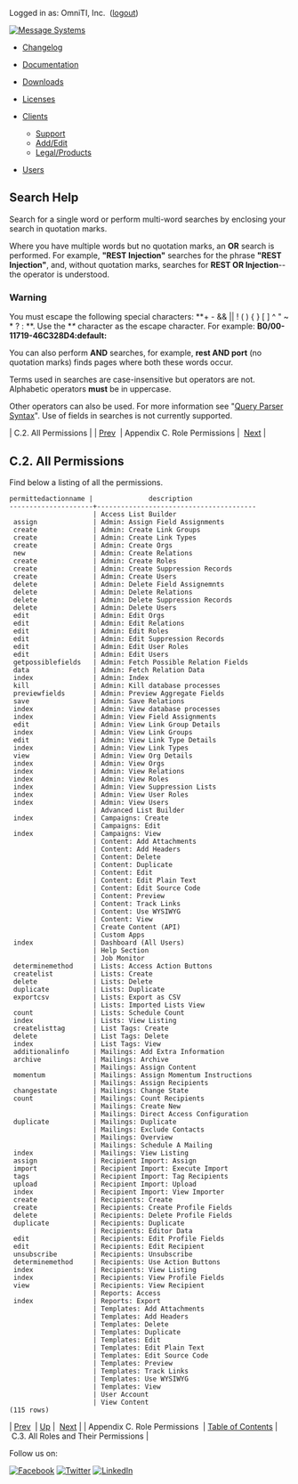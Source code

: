 Logged in as: OmniTI, Inc.  ([logout](https://support.messagesystems.com/logout.php))

[![Message Systems](https://support.messagesystems.com/images/ms-white205.png)](https://support.messagesystems.com/start.php) 

*   [Changelog](https://support.messagesystems.com/start.php?show=changelog)
*   [Documentation](https://support.messagesystems.com/docs/)
*   [Downloads](https://support.messagesystems.com/start.php)

*   [Licenses](https://support.messagesystems.com/license_summary.php)
*   <a href="">Clients</a>
    *   [Support](https://support.messagesystems.com/cs.php)
    *   [Add/Edit](https://support.messagesystems.com/edit_client.php)
    *   [Legal/Products](https://support.messagesystems.com/edit_products.php)
*   [Users](https://support.messagesystems.com/edit_customer.php)

## Search Help

Search for a single word or perform multi-word searches by enclosing your search in quotation marks.

Where you have multiple words but no quotation marks, an **OR** search is performed. For example, **"REST Injection"** searches for the phrase **"REST Injection"**, and, without quotation marks, searches for **REST OR Injection**--the operator is understood.

### Warning

You must escape the following special characters: **+ - && || ! ( ) { } [ ] ^ " ~ * ? : \**. Use the **\** character as the escape character. For example: **B0/00-11719-46C328D4\:default\:**

You can also perform **AND** searches, for example, **rest AND port** (no quotation marks) finds pages where both these words occur.

Terms used in searches are case-insensitive but operators are not. Alphabetic operators **must** be in uppercase.

Other operators can also be used. For more information see "[Query Parser Syntax](https://lucene.apache.org/core/old_versioned_docs/versions/3_0_0/queryparsersyntax.html)". Use of fields in searches is not currently supported.

| C.2. All Permissions |
| [Prev](mc3-role-permissions.php)  | Appendix C. Role Permissions |  [Next](mc3-role-permissions-list.php) |

## C.2. All Permissions

Find below a listing of all the permissions.

```
permittedactionname |              description
---------------------+----------------------------------------
                     | Access List Builder
 assign              | Admin: Assign Field Assignments
 create              | Admin: Create Link Groups
 create              | Admin: Create Link Types
 create              | Admin: Create Orgs
 new                 | Admin: Create Relations
 create              | Admin: Create Roles
 create              | Admin: Create Suppression Records
 create              | Admin: Create Users
 delete              | Admin: Delete Field Assignemnts
 delete              | Admin: Delete Relations
 delete              | Admin: Delete Suppression Records
 delete              | Admin: Delete Users
 edit                | Admin: Edit Orgs
 edit                | Admin: Edit Relations
 edit                | Admin: Edit Roles
 edit                | Admin: Edit Suppression Records
 edit                | Admin: Edit User Roles
 edit                | Admin: Edit Users
 getpossiblefields   | Admin: Fetch Possible Relation Fields
 data                | Admin: Fetch Relation Data
 index               | Admin: Index
 kill                | Admin: Kill database processes
 previewfields       | Admin: Preview Aggregate Fields
 save                | Admin: Save Relations
 index               | Admin: View database processes
 index               | Admin: View Field Assignments
 edit                | Admin: View Link Group Details
 index               | Admin: View Link Groups
 edit                | Admin: View Link Type Details
 index               | Admin: View Link Types
 view                | Admin: View Org Details
 index               | Admin: View Orgs
 index               | Admin: View Relations
 index               | Admin: View Roles
 index               | Admin: View Suppression Lists
 index               | Admin: View User Roles
 index               | Admin: View Users
                     | Advanced List Builder
 index               | Campaigns: Create
                     | Campaigns: Edit
 index               | Campaigns: View
                     | Content: Add Attachments
                     | Content: Add Headers
                     | Content: Delete
                     | Content: Duplicate
                     | Content: Edit
                     | Content: Edit Plain Text
                     | Content: Edit Source Code
                     | Content: Preview
                     | Content: Track Links
                     | Content: Use WYSIWYG
                     | Content: View
                     | Create Content (API)
                     | Custom Apps
 index               | Dashboard (All Users)
                     | Help Section
                     | Job Monitor
 determinemethod     | Lists: Access Action Buttons
 createlist          | Lists: Create
 delete              | Lists: Delete
 duplicate           | Lists: Duplicate
 exportcsv           | Lists: Export as CSV
                     | Lists: Imported Lists View
 count               | Lists: Schedule Count
 index               | Lists: View Listing
 createlisttag       | List Tags: Create
 delete              | List Tags: Delete
 index               | List Tags: View
 additionalinfo      | Mailings: Add Extra Information
 archive             | Mailings: Archive
                     | Mailings: Assign Content
 momentum            | Mailings: Assign Momentum Instructions
                     | Mailings: Assign Recipients
 changestate         | Mailings: Change State
 count               | Mailings: Count Recipients
                     | Mailings: Create New
                     | Mailings: Direct Access Configuration
 duplicate           | Mailings: Duplicate
                     | Mailings: Exclude Contacts
                     | Mailings: Overview
                     | Mailings: Schedule A Mailing
 index               | Mailings: View Listing
 assign              | Recipient Import: Assign
 import              | Recipient Import: Execute Import
 tags                | Recipient Import: Tag Recipients
 upload              | Recipient Import: Upload
 index               | Recipient Import: View Importer
 create              | Recipients: Create
 create              | Recipients: Create Profile Fields
 delete              | Recipients: Delete Profile Fields
 duplicate           | Recipients: Duplicate
                     | Recipients: Editor Data
 edit                | Recipients: Edit Profile Fields
 edit                | Recipients: Edit Recipient
 unsubscribe         | Recipients: Unsubscribe
 determinemethod     | Recipients: Use Action Buttons
 index               | Recipients: View Listing
 index               | Recipients: View Profile Fields
 view                | Recipients: View Recipient
                     | Reports: Access
 index               | Reports: Export
                     | Templates: Add Attachments
                     | Templates: Add Headers
                     | Templates: Delete
                     | Templates: Duplicate
                     | Templates: Edit
                     | Templates: Edit Plain Text
                     | Templates: Edit Source Code
                     | Templates: Preview
                     | Templates: Track Links
                     | Templates: Use WYSIWYG
                     | Templates: View
                     | User Account
                     | View Content
(115 rows)
```

| [Prev](mc3-role-permissions.php)  | [Up](mc3-role-permissions.php) |  [Next](mc3-role-permissions-list.php) |
| Appendix C. Role Permissions  | [Table of Contents](index.php) |  C.3. All Roles and Their Permissions |

Follow us on:

[![Facebook](https://support.messagesystems.com/images/icon-facebook.png)](http://www.facebook.com/messagesystems) [![Twitter](https://support.messagesystems.com/images/icon-twitter.png)](http://twitter.com/#!/MessageSystems) [![LinkedIn](https://support.messagesystems.com/images/icon-linkedin.png)](http://www.linkedin.com/company/message-systems)